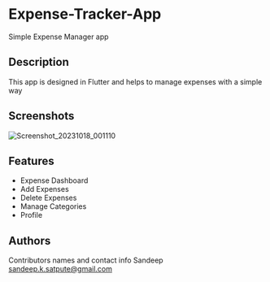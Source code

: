 # Expense-Tracker-App

Simple Expense Manager app

## Description

This app is designed in Flutter and helps to manage expenses with a simple way

## Screenshots
![Screenshot_20231018_001110](https://github.com/SandeepSatpute9271/Expense-Tracker-App/assets/13411996/d81253d7-2e37-479a-8bd1-7d4efb1815bd)



## Features
  - Expense Dashboard
  - Add Expenses
  - Delete Expenses
  - Manage Categories
  - Profile


## Authors

Contributors names and contact info
Sandeep
sandeep.k.satpute@gmail.com

